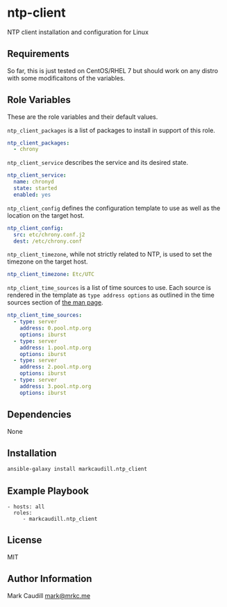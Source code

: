 ntp-client
==========

NTP client installation and configuration for Linux

Requirements
------------

So far, this is just tested on CentOS/RHEL 7 but should work on any distro with some modificaitons of the variables.

Role Variables
--------------

These are the role variables and their default values.

`ntp_client_packages` is a list of packages to install in support of this role.

```yaml
ntp_client_packages:
  - chrony
```

`ntp_client_service` describes the service and its desired state.

```yaml
ntp_client_service:
  name: chronyd
  state: started
  enabled: yes
```

`ntp_client_config` defines the configuration template to use as well as the location on the target host.

```yaml
ntp_client_config:
  src: etc/chrony.conf.j2
  dest: /etc/chrony.conf
```

`ntp_client_timezone`, while not strictly related to NTP, is used to set the timezone on the target host.

```yaml
ntp_client_timezone: Etc/UTC
```

`ntp_client_time_sources` is a list of time sources to use. Each source is rendered in the template as `type address options` as outlined in the time sources section of [the man page](https://chrony.tuxfamily.org/doc/3.4/chrony.conf.html).

```yaml
ntp_client_time_sources:
  - type: server
    address: 0.pool.ntp.org
    options: iburst
  - type: server
    address: 1.pool.ntp.org
    options: iburst
  - type: server
    address: 2.pool.ntp.org
    options: iburst
  - type: server
    address: 3.pool.ntp.org
    options: iburst
```

Dependencies
------------

None

Installation
------------

```sh
ansible-galaxy install markcaudill.ntp_client
```

Example Playbook
----------------

    - hosts: all
      roles:
         - markcaudill.ntp_client

License
-------

MIT

Author Information
------------------

Mark Caudill <mark@mrkc.me>
